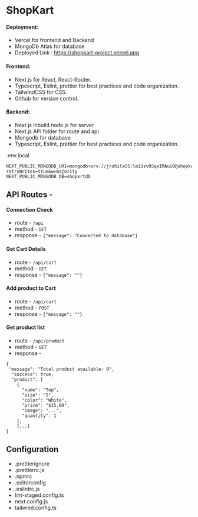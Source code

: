 # ShopKart

#### Deployment:

- Vercel for frontend and Backend
- MongoDb Atlas for database
- Deployed Link : https://shopkart-project.vercel.app

#### Frontend:

- Next.js for React, React-Router.
- Typescript, Eslint, prettier for best practices and code organization.
- TailwindCSS for CSS.
- Github for version control.

#### Backend:

- Next.js inbuild node.js for server
- Next.js API folder for route and api
- Mongodb for database
- Typescript, Eslint, prettier for best practices and code organization.

.env.local

```
NEXT_PUBLIC_MONGODB_URI=mongodb+srv://jrohila55:lm1Uzv0SqxIMAuiO@shopkrtdb.6nezayt.mongodb.net/?retryWrites=true&w=majority
NEXT_PUBLIC_MONGODB_DB=shopkrtdb
```

## API Routes -

#### Connection Check

- route - `/api`
- method - `GET`
- response - `{"message": "Connected to database"}`

#### Get Cart Details

- route - `/api/cart`
- method - `GET`
- response - `{"message": ""}`

#### Add product to Cart

- route - `/api/cart`
- method - `POST`
- response - `{"message": ""}`

#### Get product list

- route - `/api/product`
- method - `GET`
- response -

```
{
 "message": "Total product available: 0",
  "success": true,
  "product": [
    {
      "name": "Top",
      "size": "S",
      "color": "White",
      "price": "$15.00",
      "image": "...",
      "quantity": 1
    },
    {...}
}
```

## Configuration

- .prettierignore
- .prettierrc.js
- .npmrc
- .editorconfig
- .eslintrc.js
- lint-staged.config.ts
- next.config.js
- tailwind.config.ts
